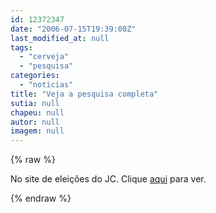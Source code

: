 ```yaml
---
id: 12372347
date: "2006-07-15T19:39:00Z"
last_modified_at: null
tags:
  - "cerveja"
  - "pesquisa"
categories:
  - "noticias"
title: "Veja a pesquisa completa"
sutia: null
chapeu: null
autor: null
imagem: null
---
```

{% raw %}
<p><P>No site de eleições do JC. Clique <A href=\"https://jc3.uol.com.br/especiais/eleicoes2006/2006/07/15/not_249.php\" target=_blank>aqui</A> para ver.</P> </p>
{% endraw %}